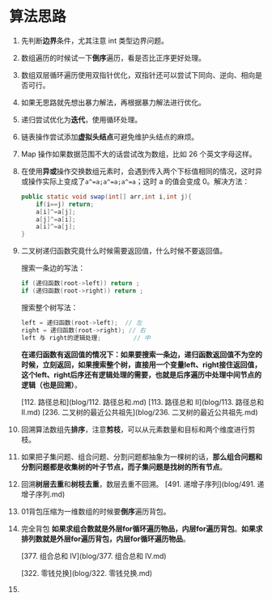 # 算法思路

1. 先判断**边界**条件，尤其注意 int 类型边界问题。

2. 数组遍历的时候试一下**倒序**遍历，看是否比正序更好处理。

3. 数组双层循环遍历使用双指针优化，双指针还可以尝试下同向、逆向、相向是否可行。

4. 如果无思路就先想出暴力解法，再根据暴力解法进行优化。

5. 递归尝试优化为**迭代**，使用循环处理。

6. 链表操作尝试添加**虚拟头结点**可避免维护头结点的麻烦。

7. Map 操作如果数据范围不大的话尝试改为数组，比如 26 个英文字母这样。

8. 在使用**异或**操作交换数组元素时，会遇到传入两个下标值相同的情况，这时异或操作实际上变成了`a^=a;a^=a;a^=a`；这时 a 的值会变成 0。解决方法：

   ```java
   public static void swap(int[] arr,int i,int j){
       if(i==j) return;
       a[i]^=a[j];
       a[j]^=a[i];
       a[i]^=a[j];
   }
   ```

9. 二叉树递归函数究竟什么时候需要返回值，什么时候不要返回值。

   搜索一条边的写法：

   ```java
   if (递归函数(root->left)) return ;
   if (递归函数(root->right)) return ;
   ```

   搜索整个树写法：

   ```java
   left = 递归函数(root->left);  // 左
   right = 递归函数(root->right); // 右
   left 与 right的逻辑处理;         // 中 
   ```

   **在递归函数有返回值的情况下：如果要搜索一条边，递归函数返回值不为空的时候，立刻返回，如果搜索整个树，直接用一个变量left、right接住返回值，这个left、right后序还有逻辑处理的需要，也就是后序遍历中处理中间节点的逻辑（也是回溯）**。

   [112. 路径总和](blog/112. 路径总和.md)  [113. 路径总和 II](blog/113. 路径总和 II.md)  [236. 二叉树的最近公共祖先](blog/236. 二叉树的最近公共祖先.md)

10. 回溯算法数组先**排序**，注意**剪枝**，可以从元素数量和目标和两个维度进行剪枝。

11. 如果把子集问题、组合问题、分割问题都抽象为一棵树的话，**那么组合问题和分割问题都是收集树的叶子节点，而子集问题是找树的所有节点**。

12. 回溯**树层去重**和**树枝去重**，数层去重不回溯。
    [491. 递增子序列](blog/491. 递增子序列.md)

13. 01背包压缩为一维数组的时候要**倒序**遍历背包。

14. 完全背包 **如果求组合数就是外层for循环遍历物品，内层for遍历背包**。**如果求排列数就是外层for遍历背包，内层for循环遍历物品**。

    [377. 组合总和 Ⅳ](blog/377. 组合总和 Ⅳ.md)

    [322. 零钱兑换](blog/322. 零钱兑换.md)

15. 